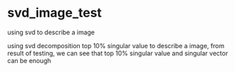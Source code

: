# svd_image_test
using svd to describe a image 

   using svd decomposition top 10% singular value to describe a image, from result of testing, we can see that top 10% singular value
and singular vector can be enough
